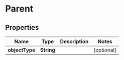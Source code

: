 

# Parent


## Properties

| Name | Type | Description | Notes |
|------------ | ------------- | ------------- | -------------|
|**objectType** | **String** |  |  [optional] |


